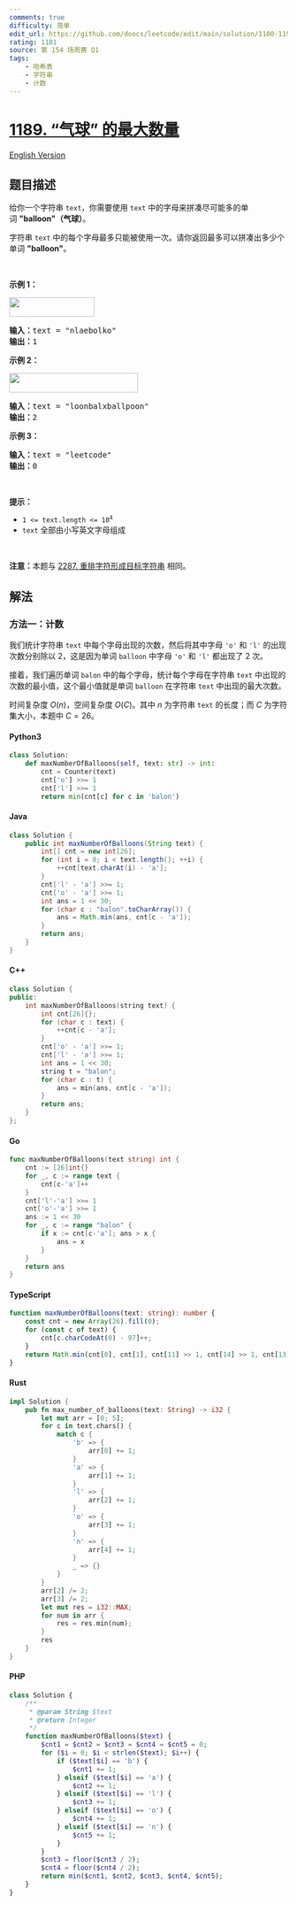 ```yaml
---
comments: true
difficulty: 简单
edit_url: https://github.com/doocs/leetcode/edit/main/solution/1100-1199/1189.Maximum%20Number%20of%20Balloons/README.md
rating: 1181
source: 第 154 场周赛 Q1
tags:
    - 哈希表
    - 字符串
    - 计数
---
```


<!-- problem:start -->

# [1189. “气球” 的最大数量](https://leetcode.cn/problems/maximum-number-of-balloons)

[English Version](/solution/1100-1199/1189.Maximum%20Number%20of%20Balloons/README_EN.md)

## 题目描述

<!-- description:start -->

<p>给你一个字符串&nbsp;<code>text</code>，你需要使用 <code>text</code> 中的字母来拼凑尽可能多的单词&nbsp;<strong>"balloon"（气球）</strong>。</p>

<p>字符串&nbsp;<code>text</code> 中的每个字母最多只能被使用一次。请你返回最多可以拼凑出多少个单词&nbsp;<strong>"balloon"</strong>。</p>

<p>&nbsp;</p>

<p><strong class="example">示例 1：</strong></p>

<p><strong><img alt="" src="https://fastly.jsdelivr.net/gh/doocs/leetcode@main/solution/1100-1199/1189.Maximum%20Number%20of%20Balloons/images/1536_ex1_upd.jpeg" style="height: 35px; width: 154px;" /></strong></p>

<pre>
<strong>输入：</strong>text = "nlaebolko"
<strong>输出：</strong>1
</pre>

<p><strong class="example">示例 2：</strong></p>

<p><strong><img alt="" src="https://fastly.jsdelivr.net/gh/doocs/leetcode@main/solution/1100-1199/1189.Maximum%20Number%20of%20Balloons/images/1536_ex2_upd.jpeg" style="height: 35px; width: 233px;" /></strong></p>

<pre>
<strong>输入：</strong>text = "loonbalxballpoon"
<strong>输出：</strong>2
</pre>

<p><strong class="example">示例 3：</strong></p>

<pre>
<strong>输入：</strong>text = "leetcode"
<strong>输出：</strong>0
</pre>

<p>&nbsp;</p>

<p><strong>提示：</strong></p>

<ul>
	<li><code>1 &lt;= text.length &lt;= 10<sup>4</sup></code></li>
	<li><code>text</code>&nbsp;全部由小写英文字母组成</li>
</ul>

<p>&nbsp;</p>

<p><strong>注意：</strong>本题与&nbsp;<a href="https://leetcode.cn/problems/rearrange-characters-to-make-target-string/">2287. 重排字符形成目标字符串</a>&nbsp;相同。</p>

<!-- description:end -->

## 解法

<!-- solution:start -->

### 方法一：计数

我们统计字符串 `text` 中每个字母出现的次数，然后将其中字母 `'o'` 和 `'l'` 的出现次数分别除以 2，这是因为单词 `balloon` 中字母 `'o'` 和 `'l'` 都出现了 2 次。

接着，我们遍历单词 `balon` 中的每个字母，统计每个字母在字符串 `text` 中出现的次数的最小值，这个最小值就是单词 `balloon` 在字符串 `text` 中出现的最大次数。

时间复杂度 $O(n)$，空间复杂度 $O(C)$。其中 $n$ 为字符串 `text` 的长度；而 $C$ 为字符集大小，本题中 $C = 26$。

<!-- tabs:start -->

#### Python3

```python
class Solution:
    def maxNumberOfBalloons(self, text: str) -> int:
        cnt = Counter(text)
        cnt['o'] >>= 1
        cnt['l'] >>= 1
        return min(cnt[c] for c in 'balon')
```

#### Java

```java
class Solution {
    public int maxNumberOfBalloons(String text) {
        int[] cnt = new int[26];
        for (int i = 0; i < text.length(); ++i) {
            ++cnt[text.charAt(i) - 'a'];
        }
        cnt['l' - 'a'] >>= 1;
        cnt['o' - 'a'] >>= 1;
        int ans = 1 << 30;
        for (char c : "balon".toCharArray()) {
            ans = Math.min(ans, cnt[c - 'a']);
        }
        return ans;
    }
}
```

#### C++

```cpp
class Solution {
public:
    int maxNumberOfBalloons(string text) {
        int cnt[26]{};
        for (char c : text) {
            ++cnt[c - 'a'];
        }
        cnt['o' - 'a'] >>= 1;
        cnt['l' - 'a'] >>= 1;
        int ans = 1 << 30;
        string t = "balon";
        for (char c : t) {
            ans = min(ans, cnt[c - 'a']);
        }
        return ans;
    }
};
```

#### Go

```go
func maxNumberOfBalloons(text string) int {
	cnt := [26]int{}
	for _, c := range text {
		cnt[c-'a']++
	}
	cnt['l'-'a'] >>= 1
	cnt['o'-'a'] >>= 1
	ans := 1 << 30
	for _, c := range "balon" {
		if x := cnt[c-'a']; ans > x {
			ans = x
		}
	}
	return ans
}
```

#### TypeScript

```ts
function maxNumberOfBalloons(text: string): number {
    const cnt = new Array(26).fill(0);
    for (const c of text) {
        cnt[c.charCodeAt(0) - 97]++;
    }
    return Math.min(cnt[0], cnt[1], cnt[11] >> 1, cnt[14] >> 1, cnt[13]);
}
```

#### Rust

```rust
impl Solution {
    pub fn max_number_of_balloons(text: String) -> i32 {
        let mut arr = [0; 5];
        for c in text.chars() {
            match c {
                'b' => {
                    arr[0] += 1;
                }
                'a' => {
                    arr[1] += 1;
                }
                'l' => {
                    arr[2] += 1;
                }
                'o' => {
                    arr[3] += 1;
                }
                'n' => {
                    arr[4] += 1;
                }
                _ => {}
            }
        }
        arr[2] /= 2;
        arr[3] /= 2;
        let mut res = i32::MAX;
        for num in arr {
            res = res.min(num);
        }
        res
    }
}
```

#### PHP

```php
class Solution {
    /**
     * @param String $text
     * @return Integer
     */
    function maxNumberOfBalloons($text) {
        $cnt1 = $cnt2 = $cnt3 = $cnt4 = $cnt5 = 0;
        for ($i = 0; $i < strlen($text); $i++) {
            if ($text[$i] == 'b') {
                $cnt1 += 1;
            } elseif ($text[$i] == 'a') {
                $cnt2 += 1;
            } elseif ($text[$i] == 'l') {
                $cnt3 += 1;
            } elseif ($text[$i] == 'o') {
                $cnt4 += 1;
            } elseif ($text[$i] == 'n') {
                $cnt5 += 1;
            }
        }
        $cnt3 = floor($cnt3 / 2);
        $cnt4 = floor($cnt4 / 2);
        return min($cnt1, $cnt2, $cnt3, $cnt4, $cnt5);
    }
}
```

<!-- tabs:end -->

<!-- solution:end -->

<!-- problem:end -->
